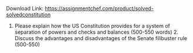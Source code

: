 Download Link: https://assignmentchef.com/product/solved-solvedconstitution
<br>
1. Please explain how the US Constitution provides for a system of separation of powers and checks and balances (500-550 words) 2. Discuss the advantages and disadvantages of the Senate filibuster rule (500-550)